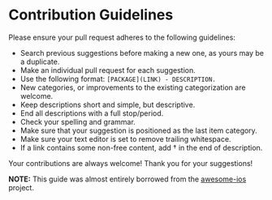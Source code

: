 # Contribution Guidelines

Please ensure your pull request adheres to the following guidelines:

- Search previous suggestions before making a new one, as yours may be a duplicate.
- Make an individual pull request for each suggestion.
- Use the following format: `[PACKAGE](LINK) - DESCRIPTION.`
- New categories, or improvements to the existing categorization are welcome.
- Keep descriptions short and simple, but descriptive.
- End all descriptions with a full stop/period.
- Check your spelling and grammar.
- Make sure that your suggestion is positioned as the last item category.
- Make sure your text editor is set to remove trailing whitespace.
- If a link contains some non-free content, add † in the end of description.

Your contributions are always welcome!  Thank you for your suggestions!

**NOTE:** This guide was almost entirely borrowed from the [awesome-ios](https://github.com/vsouza/awesome-ios) project.